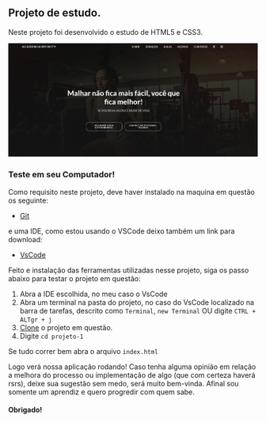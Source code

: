 ## Projeto de estudo.

Neste projeto foi desenvolvido o estudo de HTML5 e CSS3.

![site](./img/print.png)

### Teste em seu Computador!

Como requisito neste projeto, deve haver instalado na maquina em questão os seguinte:

* [Git](https://git-scm.com/downloads)

e uma IDE, como estou usando o VSCode deixo também um link para download:

* [VsCode](https://code.visualstudio.com/)

Feito e instalação das ferramentas utilizadas nesse projeto, siga os passo abaixo para testar o projeto em questão:

1. Abra a IDE escolhida, no meu caso o VsCode
2. Abra um terminal na pasta do projeto, no caso do VsCode localizado na barra de tarefas, descrito como `Terminal`, `new Terminal` OU digite `CTRL + ALTgr + j`
3. [Clone](https://docs.github.com/pt/github/creating-cloning-and-archiving-repositories/cloning-a-repository#:~:text=10%2C%20done.-,Clonar%20um%20reposit%C3%B3rio%20no%20GitHub%20Desktop,Desktop%20para%20concluir%20o%20clone.) o projeto em questão.
4. Digite `cd projeto-1`

Se tudo correr bem abra o arquivo `index.html`

Logo verá nossa aplicação rodando! Caso tenha alguma opinião em relação a melhora do processo ou implementação de algo (que com certeza haverá rsrs), deixe sua sugestão sem medo, será muito bem-vinda. Afinal sou somente um aprendiz e quero progredir com quem sabe. 

#### Obrigado!
